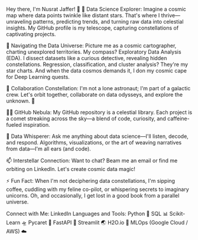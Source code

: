 Hey there, I'm Nusrat Jaffer! 👋
🌟 Data Science Explorer: Imagine a cosmic map where data points twinkle like distant stars. That's where I thrive—unraveling patterns, predicting trends, and turning raw data into celestial insights. My GitHub profile is my telescope, capturing constellations of captivating projects.

🌱 Navigating the Data Universe: Picture me as a cosmic cartographer, charting unexplored territories. My compass? Exploratory Data Analysis (EDA). I dissect datasets like a curious detective, revealing hidden constellations. Regression, classification, and cluster analysis? They're my star charts. And when the data cosmos demands it, I don my cosmic cape for Deep Learning quests.

👯 Collaboration Constellation: I'm not a lone astronaut; I'm part of a galactic crew. Let's orbit together, collaborate on data odysseys, and explore the unknown. 🚀

👨‍💻 GitHub Nebula: My GitHub repository is a celestial library. Each project is a comet streaking across the sky—a blend of code, curiosity, and caffeine-fueled inspiration.

💬 Data Whisperer: Ask me anything about data science—I'll listen, decode, and respond. Algorithms, visualizations, or the art of weaving narratives from data—I'm all ears (and code).

📫 Interstellar Connection: Want to chat? Beam me an email or find me orbiting on LinkedIn. Let's create cosmic data magic!

⚡ Fun Fact: When I'm not deciphering data constellations, I'm sipping coffee, cuddling with my feline co-pilot, or whispering secrets to imaginary unicorns. Oh, and occasionally, I get lost in a good book from a parallel universe.

Connect with Me:
LinkedIn
Languages and Tools:
Python 🌟
SQL 📊
Scikit-Learn 🛸
Pycaret 🌌
FastAPI 🌠
Streamlit 🌏
H2O.io 🌊
MLOps (Google Cloud / AWS) ☁️
